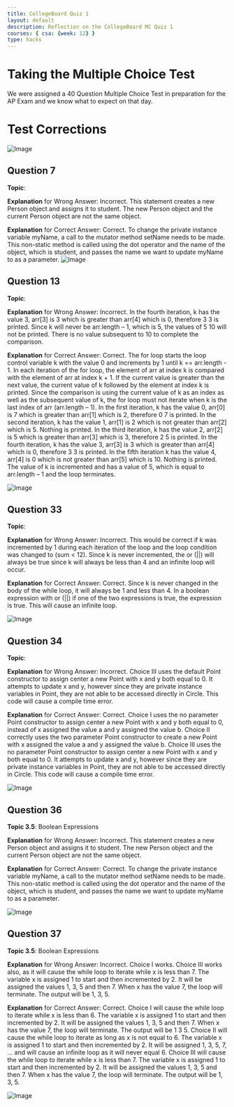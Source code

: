 ```yaml
---
title: CollegeBoard Quiz 1
layout: default
description: Reflection on the CollegeBoard MC Quiz 1
courses: { csa: {week: 12} }
type: hacks
---
```

# Taking the Multiple Choice Test
We were assigned a 40 Question Multiple Choice Test in preparation for the AP Exam and we know what to expect on that day.

# Test Corrections
![Image](https://raw.githubusercontent.com/EdwinKuttappi/CSABlog/main/images/2014MCPractice.png)
## Question 7
**Topic**: 

**Explanation** for Wrong Answer: Incorrect. This statement creates a new Person object and assigns it to student. The new Person object and the current Person object are not the same object.

**Explanation** for Correct Answer: Correct. To change the private instance variable myName, a call to the mutator method setName needs to be made. This non-static method is called using the dot operator and the name of the object, which is student, and passes the name we want to update myName to as a parameter.
![Image](https://raw.githubusercontent.com/EdwinKuttappi/CSABlog/main/images/Question72014.png)

## Question 13
**Topic**:

**Explanation** for Wrong Answer: Incorrect. In the fourth iteration, k has the value 3, arr[3] is 3 which is greater than arr[4] which is 0, therefore 3 3 is printed. Since k will never be arr.length – 1, which is 5, the values of 5 10 will not be printed. There is no value subsequent to 10 to complete the comparison. 

**Explanation** for Correct Answer: Correct. The for loop starts the loop control variable k with the value 0 and increments by 1 until k == arr.length - 1. In each iteration of the for loop, the element of arr at index k is compared with the element of arr at index k + 1. If the current value is greater than the next value, the current value of k followed by the element at index k is printed. Since the comparison is using the current value of k as an index as well as the subsequent value of k, the for loop must not iterate when k is the last index of arr (arr.length – 1). In the first iteration, k has the value 0, arr[0] is 7 which is greater than arr[1] which is 2, therefore 0 7 is printed. In the second iteration, k has the value 1, arr[1] is 2 which is not greater than arr[2] which is 5. Nothing is printed. In the third iteration, k has the value 2, arr[2] is 5 which is greater than arr[3] which is 3, therefore 2 5 is printed. In the fourth iteration, k has the value 3, arr[3] is 3 which is greater than arr[4] which is 0, therefore 3 3 is printed.  In the fifth iteration k has the value 4, arr[4] is 0 which is not greater than arr[5] which is 10. Nothing is printed. The value of k is incremented and has a value of 5, which is equal to arr.length – 1 and the loop terminates.

![Image](https://raw.githubusercontent.com/EdwinKuttappi/CSABlog/main/images/Question192014.png)

## Question 33
**Topic**:

**Explanation** for Wrong Answer: Incorrect. This would be correct if k was incremented by 1 during each iteration of the loop and the loop condition was changed to (sum < 12). Since k is never incremented, the or (||)  will always be true since k will always be less than 4 and an infinite loop will occur.

**Explanation** for Correct Answer: Correct. Since k is never changed in the body of the while loop, it will always be 1 and less than 4. In a boolean expression with or (||) if one of the two expressions is true, the expression is true. This will cause an infinite loop.

![Image](https://raw.githubusercontent.com/EdwinKuttappi/CSABlog/main/images/Question332014.png)

## Question 34
**Topic**:

**Explanation** for Wrong Answer: Incorrect. Choice III uses the default Point constructor to assign center a new Point with x and y both equal to 0. It attempts to update x and y, however since they are private instance variables in Point, they are not able to be accessed directly in Circle. This code will cause a compile time error.

**Explanation** for Correct Answer: Correct. Choice I uses the no parameter Point constructor to assign center a new Point with x and y both equal to 0, instead of x assigned the value a and y assigned the value b. Choice II correctly uses the two parameter Point constructor to create a new Point with x assigned the value a and y assigned the value b. Choice III uses the no parameter Point constructor to assign center a new Point with x and y both equal to 0. It attempts to update x and y, however since they are private instance variables in Point, they are not able to be accessed directly in Circle. This code will cause a compile time error.

![Image](https://raw.githubusercontent.com/EdwinKuttappi/CSABlog/main/images/Question342014.png)

## Question 36
**Topic 3.5**: Boolean Expressions

**Explanation** for Wrong Answer: Incorrect. This statement creates a new Person object and assigns it to student. The new Person object and the current Person object are not the same object.

**Explanation** for Correct Answer: Correct. To change the private instance variable myName, a call to the mutator method setName needs to be made. This non-static method is called using the dot operator and the name of the object, which is student, and passes the name we want to update myName to as a parameter.

![Image](https://raw.githubusercontent.com/EdwinKuttappi/CSABlog/main/images/Question362014.png)

## Question 37
**Topic 3.5**: Boolean Expressions

**Explanation** for Wrong Answer: Incorrect. Choice I works. Choice III works also, as it will cause the while loop to iterate while x is less than 7. The variable x is assigned 1 to start and then incremented by 2. It will be assigned the values 1, 3, 5 and then 7. When x has the value 7, the loop will terminate. The output will be 1, 3, 5.

**Explanation** for Correct Answer: Correct. Choice I will cause the while loop to iterate while x is less than 6. The variable x is assigned 1 to start and then incremented by 2. It will be assigned the values 1, 3, 5 and then 7. When x has the value 7, the loop will terminate. The output will be 1 3 5. Choice II will cause the while loop to iterate as long as x is not equal to 6. The variable x is assigned 1 to start and then incremented by 2. It will be assigned 1, 3, 5, 7, ... and will cause an infinite loop as it will never equal 6. Choice III will cause the while loop to iterate while x is less than 7. The variable x is assigned 1 to start and then incremented by 2. It will be assigned the values 1, 3, 5 and then 7. When x has the value 7, the loop will terminate. The output will be 1, 3, 5.

![Image](https://raw.githubusercontent.com/EdwinKuttappi/CSABlog/main/images/Question372014.png)